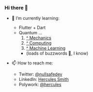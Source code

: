 ### Hi there 👋

- 🌱 I’m currently learning:
  - Flutter + Dart
  - Quantum ...
    1. [^ Mechanics](https://en.wikipedia.org/wiki/Quantum_mechanics)
    2. [^ Computing](https://en.wikipedia.org/wiki/Quantum_computing)
    3. [^ Machine Learning](https://en.wikipedia.org/wiki/Quantum_machine_learning)
    - (loads of buzzwords 🐝, I know)
 
- 📫 How to reach me:
  - Twitter: [@nullsafedev](https://twitter.com/nullsafedev)
  - LinkedIn: [Hercules Smith](https://www.linkedin.com/in/hercules-smith/)
  - Polywork: [@hercules](poly.work/hercules)
